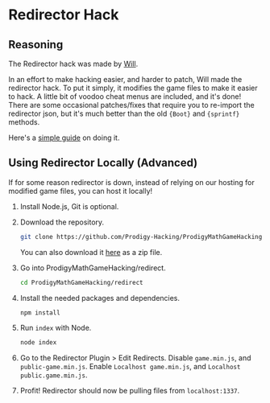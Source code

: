 # Redirector Hack

## Reasoning

The Redirector hack was made by [Will](https://github.com/TNThacker2015).

In an effort to make hacking easier, and harder to patch, Will made the redirector hack.
To put it simply, it modifies the game files to make it easier to hack. A little bit of voodoo cheat menus are included, and it's done!
There are some occasional patches/fixes that require you to re-import the redirector json, but it's much better than the old `{Boot}` and `{sprintf}` methods.

Here's a [simple guide](https://github.com/Prodigy-Hacking/ProdigyMathGameHacking/wiki/Redirect-Hack) on doing it.

## Using Redirector Locally (Advanced)

If for some reason redirector is down, instead of relying on our hosting for modified game files, you can host it locally!

1. Install Node.js, Git is optional.

2. Download the repository.

    ```bash
    git clone https://github.com/Prodigy-Hacking/ProdigyMathGameHacking.git
    ```

    You can also download it [here](https://github.com/Prodigy-Hacking/ProdigyMathGameHacking/archive/master.zip) as a zip file.

3. Go into ProdigyMathGameHacking/redirect.

    ```bash
    cd ProdigyMathGameHacking/redirect
    ```

4. Install the needed packages and dependencies.

    ```bash
    npm install
    ```

5. Run `index` with Node.

    ```bash
    node index
    ```

6. Go to the Redirector Plugin > Edit Redirects. Disable `game.min.js`, and `public-game.min.js`. Enable `Localhost game.min.js`, and `Localhost public.game.min.js`.

7. Profit! Redirector should now be pulling files from `localhost:1337`.
